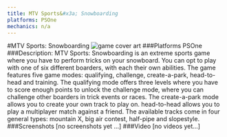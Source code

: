 ```yaml
---
title: MTV Sports&#x3a; Snowboarding
platforms: PSOne
mechanics: n/a
---
```

#MTV Sports: Snowboarding
![game cover art](//images.igdb.com/igdb/image/upload/t_cover_big/tzrluep7h1p3cghtdiql.jpg "Logo Title Text 1")
###Platforms
PSOne
###Description:
MTV Sports: Snowboarding is an extreme sports game where you have to perform tricks on your snowboard. You can opt to play with one of six different boarders, with each their own abilities. The game features five game modes: qualifying, challenge, create-a-park, head-to-head and training. The qualifying mode offers three levels where you have to score enough points to unlock the challenge mode, where you can challenge other boarders in trick events or races. The create-a-park mode allows you to create your own track to play on. head-to-head allows you to play a multiplayer match against a friend. The available tracks come in four general types: mountain X, big air contest, half-pipe and slopestyle.
###Screenshots
[no screenshots yet ...]
###Video
[no videos yet...]
